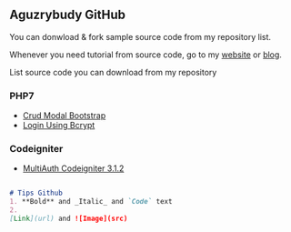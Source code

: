 ## Aguzrybudy GitHub 

You can donwload & fork sample source code from my repository list.

Whenever you need tutorial from source code, go to my  [website](http://www.aguzrybudy.com) or [blog](http://www.aguzrybudy.blogspot.com).

List source code you can download from my repository 
### PHP7
- [Crud Modal Bootstrap](https://github.com/Aguzrybudy/CrudModalBootstrap)
- [Login Using Bcrypt](https://github.com/Aguzrybudy/BcryptLogin)

### Codeigniter
- [MultiAuth Codeigniter 3.1.2](https://github.com/Aguzrybudy/MultiAuth-Codeigniter-3.1.2)

```markdown

# Tips Github
1. **Bold** and _Italic_ and `Code` text
2. 
[Link](url) and ![Image](src)

```
